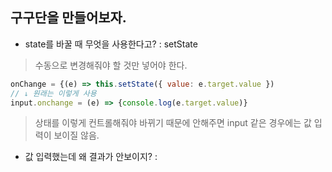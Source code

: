 ## 구구단을 만들어보자.
- state를 바꿀 때 무엇을 사용한다고?
: setState
> 수동으로 변경해줘야 할 것만 넣어야 한다.
``` js
onChange = {(e) => this.setState({ value: e.target.value })
// ↓ 원래는 이렇게 사용
input.onchange = (e) => {console.log(e.target.value)}
```
> 상태를 이렇게 컨트롤해줘야 바뀌기 때문에 안해주면 input 같은 경우에는 값 입력이 보이질 않음.

- 값 입력했는데 왜 결과가 안보이지?
: 